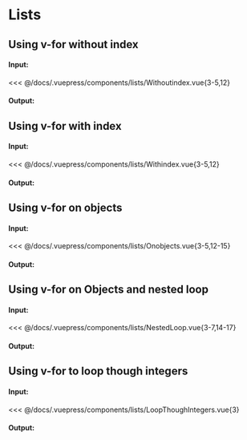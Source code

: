 # Lists

## Using v-for without index

#### Input:

<<< @/docs/.vuepress/components/lists/Withoutindex.vue{3-5,12}

#### Output:

<Lists-Withoutindex />

## Using v-for with index

#### Input:

<<< @/docs/.vuepress/components/lists/Withindex.vue{3-5,12}

#### Output:

<Lists-Withindex />

## Using v-for on objects

#### Input:

<<< @/docs/.vuepress/components/lists/Onobjects.vue{3-5,12-15}

#### Output:

<Lists-Onobjects />

## Using v-for on Objects and nested loop

#### Input:

<<< @/docs/.vuepress/components/lists/NestedLoop.vue{3-7,14-17}

#### Output:

<Lists-NestedLoop />

## Using v-for to loop though integers

#### Input:

<<< @/docs/.vuepress/components/lists/LoopThoughIntegers.vue{3}

#### Output:

<Lists-LoopThoughIntegers />
